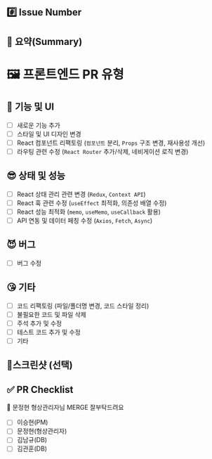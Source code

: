 ## #️⃣ Issue Number

<!--- ex) #이슈번호, #이슈번호 -->

## 📝 요약(Summary)

<!--- 변경 사항 및 관련 이슈에 대해 간단하게 작성해주세요. 어떻게보다 무엇을 왜 수정했는지 설명해주세요. -->

# 🖼 프론트엔드 PR 유형

## 🧐 기능 및 UI  
- [ ] 새로운 기능 추가  
- [ ] 스타일 및 UI 디자인 변경  
- [ ] React 컴포넌트 리팩토링 (`컴포넌트` 분리, `Props` 구조 변경, 재사용성 개선)
- [ ] 라우팅 관련 수정 (`React Router` 추가/삭제, 네비게이션 로직 변경)

## 😎 상태 및 성능    
- [ ] React 상태 관리 관련 변경 (`Redux`, `Context API`)  
- [ ] React 훅 관련 수정 (`useEffect` 최적화, 의존성 배열 수정)  
- [ ] React 성능 최적화 (`memo`, `useMemo`, `useCallback` 활용)
- [ ] API 연동 및 데이터 페칭 수정 (`Axios`, `Fetch`, `Async`)

## 😈 버그  
- [ ] 버그 수정

## 😘 기타  
- [ ] 코드 리팩토링 (파일/폴더명 변경, 코드 스타일 정리)
- [ ] 불필요한 코드 및 파일 삭제
- [ ] 주석 추가 및 수정  
- [ ] 테스트 코드 추가 및 수정
- [ ] 기타

## 📸스크린샷 (선택)

<!-- 스크린샷 -->

## ✅ PR Checklist
📢 문정현 형상관리자님 MERGE 잘부탁드려요
- [ ] 이승현(PM)
- [ ] 문정현(형상관리자)
- [ ] 김남규(DB)
- [ ] 김관훈(DB)
